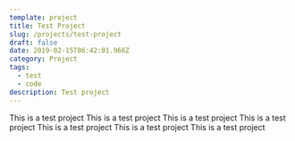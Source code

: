 ```yaml
---
template: project
title: Test Project
slug: /projects/test-project
draft: false
date: 2019-02-15T06:42:01.966Z
category: Project
tags:
  - test
  - code
description: Test project
---
```


This is a test project
This is a test project
This is a test project
This is a test project
This is a test project
This is a test project
This is a test project
